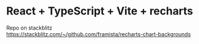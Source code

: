 # React + TypeScript + Vite + recharts

Repo on stackblitz
<br/>
https://stackblitz.com/~/github.com/framista/recharts-chart-backgrounds
